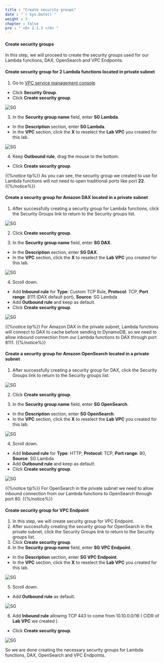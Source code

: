 ```yaml
---
title : "Create security groups"
date : "`r Sys.Date()`"
weight : 3
chapter : false
pre : " <b> 2.1.3 </b> "
---
```


#### Create security groups

In this step, we will proceed to create the security groups used for our Lambda functions, DAX, OpenSearch and VPC Endpoints.

#### Create security group for 2 Lambda functions located in private subnet

1. Go to [VPC service management console](https://console.aws.amazon.com/vpc)
  + Click **Security Group**.
  + Click **Create security group**.

![SG](/images/2.prerequisite/019-createsg.png)

3. In the **Security group name** field, enter **SG Lambda**.
  + In the **Description** section, enter **SG Lambda**.
  + In the **VPC** section, click the **X** to reselect the **Lab VPC** you created for this lab.

![SG](/images/2.prerequisite/020-createsg.png)

4. Keep **Outbound rule**, drag the mouse to the bottom.
  + Click **Create security group**.

{{%notice tip%}}
As you can see, the security group we created to use for Lambda functions will not need to open traditional ports like port **22**.
{{%/notice%}}


#### Create a security group for Amazon DAX located in a private subnet

1. After successfully creating a security group for Lambda functions, click the Security Groups link to return to the Security groups list.

![SG](/images/2.prerequisite/021-createsg.png)

2. Click **Create security group**.

3. In the **Security group name** field, enter **SG DAX**.
  + In the **Description** section, enter **SG DAX**.
  + In the **VPC** section, click the **X** to reselect the **Lab VPC** you created for this lab.

![SG](/images/2.prerequisite/022-createsg.png)

4. Scroll down.
  + Add **Inbound rule** for **Type**: Custom TCP Rule, **Protocol**: TCP, **Port range**: 8111 (DAX default port), **Source**: SG Lambda 
  + Add **Outbound rule** and keep as default.
  + Click **Create security group**.

![SG](/images/2.prerequisite/023-createsg.png)

{{%notice tip%}}
For Amazon DAX in the private subnet, Lambda functions will connect to DAX to cache before sending to DynamoDB, so we need to allow inbound connection from our Lambda functions to DAX through port 8111.
{{%/notice%}}

#### Create a security group for Amazon OpenSearch located in a private subnet

1. After successfully creating a security group for DAX, click the Security Groups link to return to the Security groups list.

![SG](/images/2.prerequisite/021-createsg.png)

2. Click **Create security group**.

3. In the **Security group name** field, enter **SG OpenSearch**.
  + In the **Description** section, enter **SG OpenSearch**.
  + In the **VPC** section, click the **X** to reselect the **Lab VPC** you created for this lab.

![SG](/images/2.prerequisite/022-createsg.png)

4. Scroll down.
  + Add **Inbound rule** for **Type**: HTTP, **Protocol**: TCP, **Port range**: 80, **Source**: SG Lambda 
  + Add **Outbound rule** and keep as default.
  + Click **Create security group**.

![SG](/images/2.prerequisite/023-createsg.png)

{{%notice tip%}}
For OpenSearch in the private subnet we need to allow inbound connection from our Lambda functions to OpenSearch through port 80.
{{%/notice%}}

#### Create security group for VPC Endpoint

1. In this step, we will create security group for VPC Endpoint.
2. After successfully creating the security group for OpenSearch in the private subnet, click the Security Groups link to return to the Security groups list.
3. Click **Create security group**.
4. In the **Security group name** field, enter **SG VPC Endpoint**.
  + In the **Description** section, enter **SG VPC Endpoint**.
  + In the **VPC** section, click the **X** to reselect the **Lab VPC** you created for this lab.

![SG](/images/2.prerequisite/024-createsg.png)

5. Scroll down.
  + Add **Outbound rule** as default.
  
![SG](/images/2.prerequisite/025-createsg.png)

6. Add **Inbound rule** allowing TCP 443 to come from 10.10.0.0/16 ( CIDR of **Lab VPC** we created ).
  + Click **Create security group**.

![SG](/images/2.prerequisite/026-createsg.png)

So we are done creating the necessary security groups for Lambda functions, DAX, OpenSearch and VPC Endpoints.
